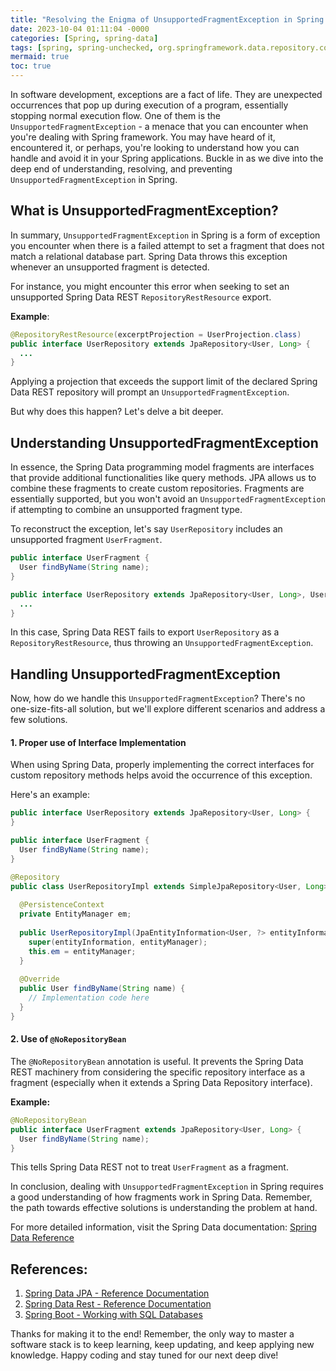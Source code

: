 ```yaml
---
title: "Resolving the Enigma of UnsupportedFragmentException in Spring Framework"
date: 2023-10-04 01:11:04 -0000
categories: [Spring, spring-data]
tags: [spring, spring-unchecked, org.springframework.data.repository.core.support]
mermaid: true
toc: true
---
```



In software development, exceptions are a fact of life. They are unexpected occurrences that pop up during execution of a program, essentially stopping normal execution flow. One of them is the `UnsupportedFragmentException` - a menace that you can encounter when you're dealing with Spring framework. You may have heard of it, encountered it, or perhaps, you're looking to understand how you can handle and avoid it in your Spring applications. Buckle in as we dive into the deep end of understanding, resolving, and preventing `UnsupportedFragmentException` in Spring.

## What is UnsupportedFragmentException?

In summary, `UnsupportedFragmentException` in Spring is a form of exception you encounter when there is a failed attempt to set a fragment that does not match a relational database part. Spring Data throws this exception whenever an unsupported fragment is detected.

For instance, you might encounter this error when seeking to set an unsupported Spring Data REST `RepositoryRestResource` export.

**Example**:

```java
@RepositoryRestResource(excerptProjection = UserProjection.class)
public interface UserRepository extends JpaRepository<User, Long> {
  ...
}
```

Applying a projection that exceeds the support limit of the declared Spring Data REST repository will prompt an `UnsupportedFragmentException`.

But why does this happen? Let's delve a bit deeper.

## Understanding UnsupportedFragmentException

In essence, the Spring Data programming model fragments are interfaces that provide additional functionalities like query methods. JPA allows us to combine these fragments to create custom repositories. Fragments are essentially supported, but you won't avoid an `UnsupportedFragmentException` if attempting to combine an unsupported fragment type.

To reconstruct the exception, let's say `UserRepository` includes an unsupported fragment `UserFragment`.

```java
public interface UserFragment {
  User findByName(String name);
}

public interface UserRepository extends JpaRepository<User, Long>, UserFragment {
  ...
}
```

In this case, Spring Data REST fails to export `UserRepository` as a `RepositoryRestResource`, thus throwing an `UnsupportedFragmentException`.

## Handling UnsupportedFragmentException

Now, how do we handle this `UnsupportedFragmentException`? There's no one-size-fits-all solution, but we'll explore different scenarios and address a few solutions.

#### 1. Proper use of Interface Implementation

When using Spring Data, properly implementing the correct interfaces for custom repository methods helps avoid the occurrence of this exception.

Here's an example:

```java
public interface UserRepository extends JpaRepository<User, Long> {
}

public interface UserFragment {
  User findByName(String name);
}

@Repository
public class UserRepositoryImpl extends SimpleJpaRepository<User, Long> implements UserFragment {
  
  @PersistenceContext
  private EntityManager em;
  
  public UserRepositoryImpl(JpaEntityInformation<User, ?> entityInformation, EntityManager entityManager) {
    super(entityInformation, entityManager);
    this.em = entityManager;
  }
  
  @Override
  public User findByName(String name) {
    // Implementation code here
  }
}
```

#### 2. Use of `@NoRepositoryBean`

The `@NoRepositoryBean` annotation is useful. It prevents the Spring Data REST machinery from considering the specific repository interface as a fragment (especially when it extends a Spring Data Repository interface).

**Example:**

```java
@NoRepositoryBean
public interface UserFragment extends JpaRepository<User, Long> {
  User findByName(String name);
}
```

This tells Spring Data REST not to treat `UserFragment` as a fragment.

In conclusion, dealing with `UnsupportedFragmentException` in Spring requires a good understanding of how fragments work in Spring Data. Remember, the path towards effective solutions is understanding the problem at hand.

For more detailed information, visit the Spring Data documentation: [Spring Data Reference](https://docs.spring.io/spring-data/jpa/docs/current/reference/html/#repositories.multiple-modules)

## References:

1. [Spring Data JPA - Reference Documentation](https://docs.spring.io/spring-data/jpa/docs/current/reference/html/)
2. [Spring Data Rest - Reference Documentation](https://docs.spring.io/spring-data/rest/docs/current/reference/html/)
3. [Spring Boot - Working with SQL Databases](https://spring.io/guides/gs/relational-data-access/)

Thanks for making it to the end! Remember, the only way to master a software stack is to keep learning, keep updating, and keep applying new knowledge. Happy coding and stay tuned for our next deep dive!
